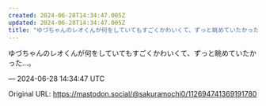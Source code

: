 ```yaml
---
created: 2024-06-28T14:34:47.005Z
updated: 2024-06-28T14:34:47.005Z
title: "ゆづちゃんのレオくんが何をしていてもすごくかわいくて、ずっと眺めていたかった…。[...]"
---
```


<p>ゆづちゃんのレオくんが何をしていてもすごくかわいくて、ずっと眺めていたかった…。</p>

&mdash; 2024-06-28 14:34:47 UTC

Original URL: https://mastodon.social/@sakuramochi0/112694741369191780
